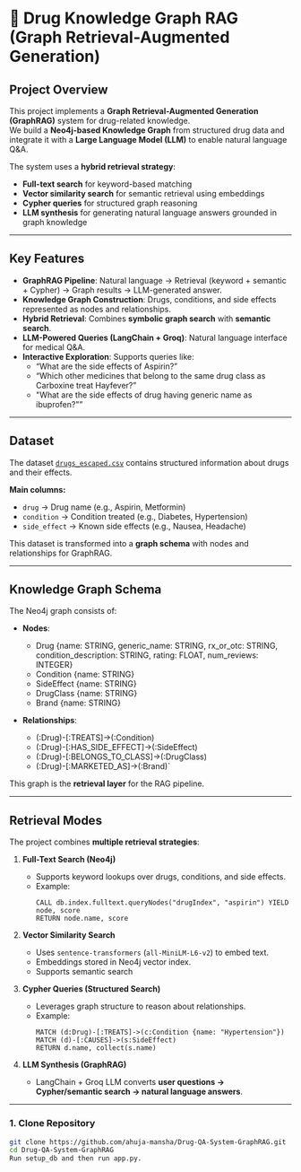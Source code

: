 # 💊 Drug Knowledge Graph RAG (Graph Retrieval-Augmented Generation)

## Project Overview
This project implements a **Graph Retrieval-Augmented Generation (GraphRAG)** system for drug-related knowledge.  
We build a **Neo4j-based Knowledge Graph** from structured drug data and integrate it with a **Large Language Model (LLM)** to enable natural language Q&A.  

The system uses a **hybrid retrieval strategy**:
- **Full-text search** for keyword-based matching  
- **Vector similarity search** for semantic retrieval using embeddings  
- **Cypher queries** for structured graph reasoning  
- **LLM synthesis** for generating natural language answers grounded in graph knowledge  

---

## Key Features
- **GraphRAG Pipeline**: Natural language → Retrieval (keyword + semantic + Cypher) → Graph results → LLM-generated answer.  
- **Knowledge Graph Construction**: Drugs, conditions, and side effects represented as nodes and relationships.  
- **Hybrid Retrieval**: Combines **symbolic graph search** with **semantic search**.  
- **LLM-Powered Queries (LangChain + Groq)**: Natural language interface for medical Q&A.  
- **Interactive Exploration**: Supports queries like:
  - “What are the side effects of Aspirin?”  
  - “Which other medicines that belong to the same drug class as Carboxine treat Hayfever?”  
  - "What are the side effects of drug having generic name as ibuprofen?"”  

---

## Dataset
The dataset [`drugs_escaped.csv`](./drugs_escaped.csv) contains structured information about drugs and their effects.  

**Main columns:**
- `drug` → Drug name (e.g., Aspirin, Metformin)  
- `condition` → Condition treated (e.g., Diabetes, Hypertension)  
- `side_effect` → Known side effects (e.g., Nausea, Headache)  

This dataset is transformed into a **graph schema** with nodes and relationships for GraphRAG.  

---

## Knowledge Graph Schema
The Neo4j graph consists of:  

- **Nodes**:    
  - Drug {name: STRING, generic_name: STRING, rx_or_otc: STRING, condition_description: STRING, rating: FLOAT, num_reviews: INTEGER}
  - Condition {name: STRING}
  - SideEffect {name: STRING}
  - DrugClass {name: STRING}
  - Brand {name: STRING}

- **Relationships**:
  - (:Drug)-[:TREATS]->(:Condition)
  - (:Drug)-[:HAS_SIDE_EFFECT]->(:SideEffect)
  - (:Drug)-[:BELONGS_TO_CLASS]->(:DrugClass)
  - (:Drug)-[:MARKETED_AS]->(:Brand)`  

This graph is the **retrieval layer** for the RAG pipeline.  

---

## Retrieval Modes
The project combines **multiple retrieval strategies**:

1. **Full-Text Search (Neo4j)**  
   - Supports keyword lookups over drugs, conditions, and side effects.  
   - Example:  
     ```cypher
     CALL db.index.fulltext.queryNodes("drugIndex", "aspirin") YIELD node, score
     RETURN node.name, score
     ```

2. **Vector Similarity Search**  
   - Uses `sentence-transformers` (`all-MiniLM-L6-v2`) to embed text.  
   - Embeddings stored in Neo4j vector index.  
   - Supports semantic search 

3. **Cypher Queries (Structured Search)**  
   - Leverages graph structure to reason about relationships.  
   - Example:  
     ```cypher
     MATCH (d:Drug)-[:TREATS]->(c:Condition {name: "Hypertension"}) 
     MATCH (d)-[:CAUSES]->(s:SideEffect) 
     RETURN d.name, collect(s.name)
     ```

4. **LLM Synthesis (GraphRAG)**  
   - LangChain + Groq LLM converts **user questions → Cypher/semantic search → natural language answers**.  

---

### 1. Clone Repository
```bash
git clone https://github.com/ahuja-mansha/Drug-QA-System-GraphRAG.git
cd Drug-QA-System-GraphRAG
Run setup_db and then run app.py.

